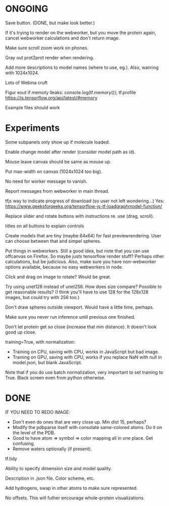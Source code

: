 ONGOING
=======

Save button. (DONE, but make look better.)

If it's trying to render on the webworker, but you move the protein again,
cancel webworker calculations and don't return image.

Make sure scroll zoom work on phones.

Gray out prot2prot render when rendering.

Add more descriptions to model names (where to use, eg.). Also, wanring with 1024x1024.

Lots of Webina cruft

Figur eout if memoty lleaks:
  console.log(tf.memory());
  tf.profile
  https://js.tensorflow.org/api/latest/#memory


Example files should work

Experiments
===========

Some subpanels only show up if molecule loaded.

Enable change model after render (consider model path as id).

Mouse leave canvas should be same as mouse up.

Put max-width on canvas (1024x1024 too big).

No need for worker message to vanish.

Report messages from webworker in main thread.

tfjs way to indicate progress of download (so user not left wondering...)
  Yes: https://www.geeksforgeeks.org/tensorflow-js-tf-loadgraphmodel-function/

Replace slider and rotate buttons with instructions re. use (drag, scroll).

titles on all buttons to explain controls

Create models that are tiny (maybe 64x64) for fast previewrendering. User can
choose between that and simpel spheres.

Put things in webworkers. Still a good idea, but note that you can use offcanvas
  on Firefox. So maybe justs tensorflow render stuff? Perhaps other
  calculations, but be judicious. Also, make sure you have non-webworker options
  available, because no easy webworkers in node. 

Click and drag on image to rotate? Would be great.

Try using unet128 instead of unet256. How does size compare? Possible to get
reasonable results? (I think you'll have to use 128 for the 128x128 images, but
could try with 256 too.)

Don't draw spheres outside viewport. Would have a little time, perhaps.

Make sure you never run inference until previous one finished.

Don't let protein get so close (increase that min distance). It doesn't look
good up close.

training=True, with normalization:

- Training on CPU, saving with CPU, works in JavaScript but bad image.
- Training on GPU, saving with CPU, works if you replace NaN with null in
  model.json, but blank JavaScript.

Note that if you do use batch normalization, very important to set training to
True. Black screen even from python otherwise.

DONE
====

IF YOU NEED TO REDO IMAGE:

- Don't even do ones that are very close up. Min dist 15, perhaps?
- Modify the pdbparse itself with consolate same-colored atoms. Do it on the
  level of the PDB.
- Good to have atom => symbol => color mapping all in one place. Get confusing.
- Remove waters optionally (if present).

tf.tidy

Ability to specify dimension size and model quality.

Description in .json file. Color scheme, etc.

Add hydrogens, swap in other atoms to make sure represented.

No offsets. This will futher encourage whole-protein visualizations.

